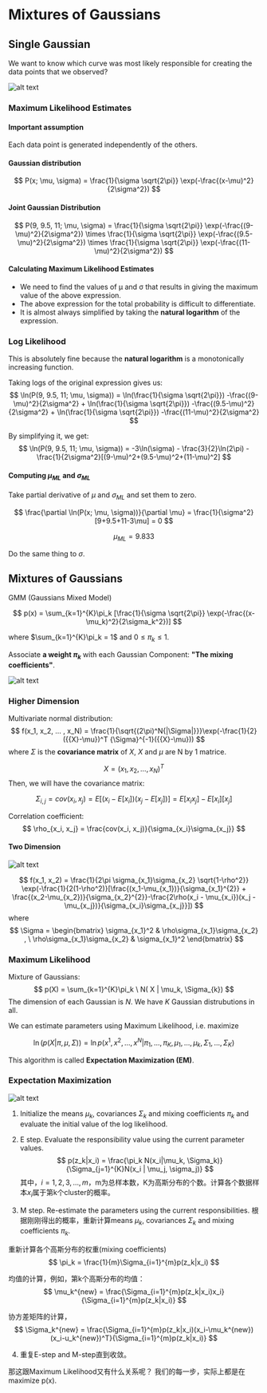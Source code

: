 # Mixtures of Gaussians

<script type="text/javascript" src="http://cdn.mathjax.org/mathjax/latest/MathJax.js?config=default"></script>

## Single Gaussian
We want to know which curve was most likely responsible for creating the data points that we observed? 

![alt text](./Gaussians-images/single-gaussian.png)

### Maximum Likelihood Estimates

#### Important assumption
Each data point is generated independently of the others.

#### Gaussian distribution
$$
P(x; \mu, \sigma) = 
\frac{1}{\sigma \sqrt{2\pi}}
\exp(-\frac{(x-\mu)^2}{2\sigma^2})
$$

#### Joint Gaussian Distribution
$$
P(9, 9.5, 11; \mu, \sigma) = 
\frac{1}{\sigma \sqrt{2\pi}} 
\exp(-\frac{(9-\mu)^2}{2\sigma^2}) \times
\frac{1}{\sigma \sqrt{2\pi}}
\exp(-\frac{(9.5-\mu)^2}{2\sigma^2}) \times
\frac{1}{\sigma \sqrt{2\pi}}
\exp(-\frac{(11-\mu)^2}{2\sigma^2})
$$

#### Calculating Maximum Likelihood Estimates
- We need to find the values of μ and σ that results in giving the maximum value of the above expression. 
- The above expression for the total probability is difficult to differentiate. 
- It is almost always simplified by taking the **natural logarithm** of the expression.  

### Log Likelihood
This is absolutely fine because the **natural logarithm** is a monotonically increasing function.

Taking logs of the original expression gives us:
$$
\ln(P(9, 9.5, 11; \mu, \sigma)) = 
\ln(\frac{1}{\sigma \sqrt{2\pi}})
-\frac{(9-\mu)^2}{2\sigma^2} + \ln(\frac{1}{\sigma \sqrt{2\pi}})
-\frac{(9.5-\mu)^2}{2\sigma^2} + \ln(\frac{1}{\sigma \sqrt{2\pi}})
-\frac{(11-\mu)^2}{2\sigma^2}
$$

By simplifying it, we get:
$$
\ln(P(9, 9.5, 11; \mu, \sigma)) = 
-3\ln(\sigma) - \frac{3}{2}\ln(2\pi) - \frac{1}{2\sigma^2}[(9-\mu)^2+(9.5-\mu)^2+(11-\mu)^2]
$$

#### Computing $\mu_{ML}$ and $\sigma_{ML}$
Take partial derivative of $\mu$ and $\sigma_{ML}$ and set them to zero.

$$
\frac{\partial \ln(P(x; \mu, \sigma))}{\partial \mu}
= \frac{1}{\sigma^2}[9+9.5+11-3\mu] = 0
$$

$$
\mu_{ML} = 9.833
$$

Do the same thing to $\sigma$.

## Mixtures of Gaussians
GMM (Gaussians Mixed Model)

$$
p(x) = \sum_{k=1}^{K}\pi_k [\frac{1}{\sigma \sqrt{2\pi}}
\exp(-\frac{(x-\mu_k)^2}{2\sigma_k^2})]
$$

where $\sum_{k=1}^{K}\pi_k = 1$ and $0 \le \pi_k \le 1$.

Associate **a weight $\pi_k$** with each Gaussian Component: **"The mixing coefficients"**.

![alt text](./Gaussians-images/gmm-01.png)

### Higher Dimension
Multivariate normal distribution:
$$
f(x_1, x_2, ... , x_N) = \frac{1}{\sqrt{(2\pi)^N{|\Sigma|}}}\exp(-\frac{1}{2}({{X}-\mu})^T {\Sigma}^{-1}({{X}-\mu}))
$$
where ${\Sigma}$ is the **covariance matrix** of ${X}$, $X$ and $\mu$ are N by 1 matrice.

$$
X = (x_1, x_2, ... , x_N)^T
$$
Then, we will have the covariance matrix:

$$
\Sigma_{i,j} = cov(x_i, x_j) = E[(x_i-E[x_i])(x_j-E[x_j])]
= E[x_ix_j] - E[x_i][x_j]
$$

Correlation coefficient:
$$
\rho_{x_i, x_j} = \frac{cov(x_i, x_j)}{\sigma_{x_i}\sigma_{x_j}}
$$

#### Two Dimension
![alt text](./Gaussians-images/MultivariateNormal.png)

$$
f(x_1, x_2) = \frac{1}{2\pi \sigma_{x_1}\sigma_{x_2} \sqrt{1-\rho^2}}
\exp(-\frac{1}{2(1-\rho^2)}[\frac{(x_1-\mu_{x_1})}{\sigma_{x_1}^{2}} + \frac{(x_2-\mu_{x_2})}{\sigma_{x_2}^{2}}-\frac{2\rho(x_i - \mu_{x_i})(x_j - \mu_{x_j})}{\sigma_{x_i}\sigma_{x_j}}])
$$
where 
$$
\Sigma =
 \begin{bmatrix}
   \sigma_{x_1}^2 & \rho\sigma_{x_1}\sigma_{x_2} , \
   \rho\sigma_{x_1}\sigma_{x_2} & \sigma_{x_1}^2  
  \end{bmatrix} 
$$

### Maximum Likelihood
Mixture of Gaussians:
$$
p(X) = \sum_{k=1}^{K}\pi_k \ N( X | \mu_k, \Sigma_{k})
$$
The dimension of each Gaussian is $N$. We have $K$ Gaussian distrubutions in all.


We can estimate parameters using Maximum Likelihood, i.e. maximize 

$$
\ln(p(X|\pi, \mu, \Sigma))
= \ln p(x^1, x^2, ..., x^N | \pi_1, ... , \pi_K, \mu_1, ..., \mu_k, \Sigma_1, ... , \Sigma_K)
$$

This algorithm is called **Expectation Maximization (EM)**.

### Expectation Maximization



![alt text](./Gaussians-images/EM-for-GMM.png)

1. Initialize the means $\mu_k$, covariances $\Sigma_k$ and mixing coefficients $\pi_k$ and evaluate the initial value of the log likelihood.
2. E step. Evaluate the responsibility value using the current parameter values. 
$$
p(z_k|x_i) = \frac{\pi_k N(x_i|\mu_k, \Sigma_k)}{\Sigma_{j=1}^{K}N(x_i | \mu_j, \sigma_j)}
$$
其中，$i = 1, 2, 3, ..., m$，m为总样本数，K为高斯分布的个数。计算各个数据样本$x_i$属于第k个cluster的概率。

3. M step. Re-estimate the parameters using the current responsibilities. 根据刚刚得出的概率，重新计算means $\mu_k$, covariances $\Sigma_k$ and mixing coefficients $\pi_k$.

重新计算各个高斯分布的权重(mixing coefficients) 
$$
\pi_k = \frac{1}{m}\Sigma_{i=1}^{m}p(z_k|x_i)
$$

均值的计算，例如，第k个高斯分布的均值：
$$
\mu_k^{new} = \frac{\Sigma_{i=1}^{m}p(z_k|x_i)x_i}{\Sigma_{i=1}^{m}p(z_k|x_i)}
$$

协方差矩阵的计算，
$$
\Sigma_k^{new} = \frac{\Sigma_{i=1}^{m}p(z_k|x_i)(x_i-\mu_k^{new})(x_i-u_k^{new})^T}{\Sigma_{i=1}^{m}p(z_k|x_i)}
$$

4. 重复E-step and M-step直到收敛。

那这跟Maximum Likelihood又有什么关系呢？
我们的每一步，实际上都是在maximize p(x).
